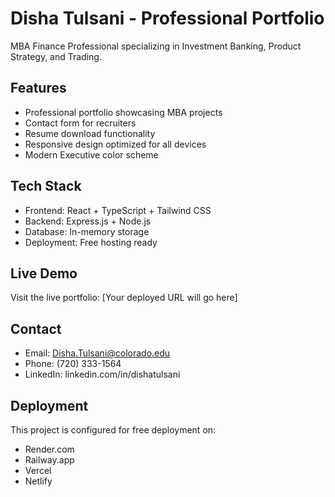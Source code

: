 # Disha Tulsani - Professional Portfolio

MBA Finance Professional specializing in Investment Banking, Product Strategy, and Trading.

## Features
- Professional portfolio showcasing MBA projects
- Contact form for recruiters
- Resume download functionality
- Responsive design optimized for all devices
- Modern Executive color scheme

## Tech Stack
- Frontend: React + TypeScript + Tailwind CSS
- Backend: Express.js + Node.js
- Database: In-memory storage
- Deployment: Free hosting ready

## Live Demo
Visit the live portfolio: [Your deployed URL will go here]

## Contact
- Email: Disha.Tulsani@colorado.edu
- Phone: (720) 333-1564
- LinkedIn: linkedin.com/in/dishatulsani

## Deployment
This project is configured for free deployment on:
- Render.com
- Railway.app
- Vercel
- Netlify